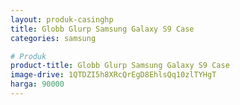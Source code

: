 ```yaml
---
layout: produk-casinghp
title: Globb Glurp Samsung Galaxy S9 Case
categories: samsung

# Produk
product-title: Globb Glurp Samsung Galaxy S9 Case
image-drive: 1QTDZI5h8XRcQrEgD8EhlsQq10zlTYHgT
harga: 90000
---
```

